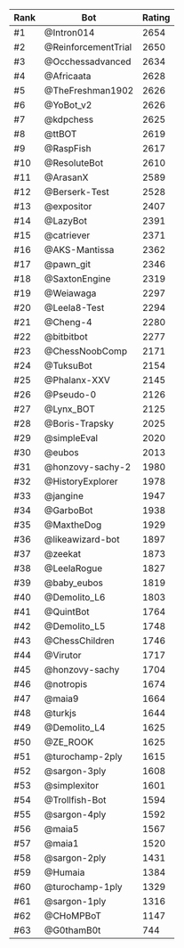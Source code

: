Rank|Bot|Rating
---|---|---
#1|@Intron014|2654
#2|@ReinforcementTrial|2650
#3|@Occhessadvanced|2634
#4|@Africaata|2628
#5|@TheFreshman1902|2626
#6|@YoBot_v2|2626
#7|@kdpchess|2625
#8|@ttBOT|2619
#9|@RaspFish|2617
#10|@ResoluteBot|2610
#11|@ArasanX|2589
#12|@Berserk-Test|2528
#13|@expositor|2407
#14|@LazyBot|2391
#15|@catriever|2371
#16|@AKS-Mantissa|2362
#17|@pawn_git|2346
#18|@SaxtonEngine|2319
#19|@Weiawaga|2297
#20|@Leela8-Test|2294
#21|@Cheng-4|2280
#22|@bitbitbot|2277
#23|@ChessNoobComp|2171
#24|@TuksuBot|2154
#25|@Phalanx-XXV|2145
#26|@Pseudo-0|2126
#27|@Lynx_BOT|2125
#28|@Boris-Trapsky|2025
#29|@simpleEval|2020
#30|@eubos|2013
#31|@honzovy-sachy-2|1980
#32|@HistoryExplorer|1978
#33|@jangine|1947
#34|@GarboBot|1938
#35|@MaxtheDog|1929
#36|@likeawizard-bot|1897
#37|@zeekat|1873
#38|@LeelaRogue|1827
#39|@baby_eubos|1819
#40|@Demolito_L6|1803
#41|@QuintBot|1764
#42|@Demolito_L5|1748
#43|@ChessChildren|1746
#44|@Virutor|1717
#45|@honzovy-sachy|1704
#46|@notropis|1674
#47|@maia9|1664
#48|@turkjs|1644
#49|@Demolito_L4|1625
#50|@ZE_ROOK|1625
#51|@turochamp-2ply|1615
#52|@sargon-3ply|1608
#53|@simplexitor|1601
#54|@Trollfish-Bot|1594
#55|@sargon-4ply|1592
#56|@maia5|1567
#57|@maia1|1520
#58|@sargon-2ply|1431
#59|@Humaia|1384
#60|@turochamp-1ply|1329
#61|@sargon-1ply|1316
#62|@CHoMPBoT|1147
#63|@G0thamB0t|744
